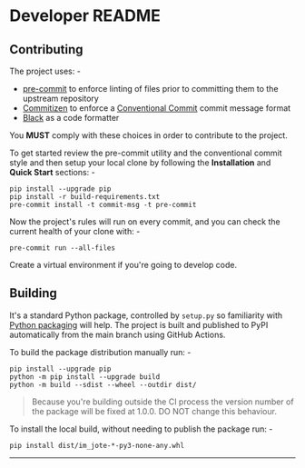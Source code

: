 # Developer README

## Contributing
The project uses: -

- [pre-commit] to enforce linting of files prior to committing them to the
  upstream repository
- [Commitizen] to enforce a [Conventional Commit] commit message format
- [Black] as a code formatter

You **MUST** comply with these choices in order to  contribute to the project.

To get started review the pre-commit utility and the conventional commit style
and then setup your local clone by following the **Installation** and
**Quick Start** sections: -

    pip install --upgrade pip
    pip install -r build-requirements.txt
    pre-commit install -t commit-msg -t pre-commit

Now the project's rules will run on every commit, and you can check the
current health of your clone with: -

    pre-commit run --all-files

Create a virtual environment if you're going to develop code.

## Building
It's a standard Python package, controlled by `setup.py` so familiarity
with [Python packaging] will help. The project is built and published
to PyPI automatically from the main branch using GitHub Actions.

To build the package distribution manually run: -

    pip install --upgrade pip
    python -m pip install --upgrade build
    python -m build --sdist --wheel --outdir dist/

>   Because you're building outside the CI process the version number of
    the package will be fixed at 1.0.0. DO NOT change this behaviour.

To install the local build, without needing to publish the package run: -

    pip install dist/im_jote-*-py3-none-any.whl

---

[black]: https://black.readthedocs.io/en/stable
[commitizen]: https://commitizen-tools.github.io/commitizen/
[conventional commit]: https://www.conventionalcommits.org/en/v1.0.0/
[pre-commit]: https://pre-commit.com
[python packaging]: https://packaging.python.org/en/latest/tutorials/packaging-projects/
